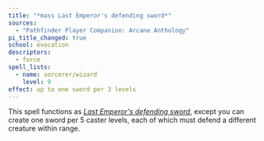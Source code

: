 ```yaml
---
title: "*mass Last Emperor's defending sword*"
sources:
  - "Pathfinder Player Companion: Arcane Anthology"
pi_title_changed: true
school: evocation
descriptors:
  - force
spell_lists:
  - name: sorcerer/wizard
    level: 9
effect: up to one sword per 3 levels
---
```


This spell functions as [*Last Emperor's defending sword*](/spell/last-emperors-defending-sword/), except you can create one sword per 5 caster levels, each of which must defend a different creature within range.

